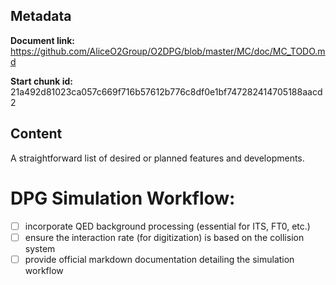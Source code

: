 ## Metadata

**Document link:** https://github.com/AliceO2Group/O2DPG/blob/master/MC/doc/MC_TODO.md

**Start chunk id:** 21a492d81023ca057c669f716b57612b776c8df0e1bf747282414705188aacd2

## Content

A straightforward list of desired or planned features and developments.

# DPG Simulation Workflow:

- [ ] incorporate QED background processing (essential for ITS, FT0, etc.)
- [ ] ensure the interaction rate (for digitization) is based on the collision system
- [ ] provide official markdown documentation detailing the simulation workflow